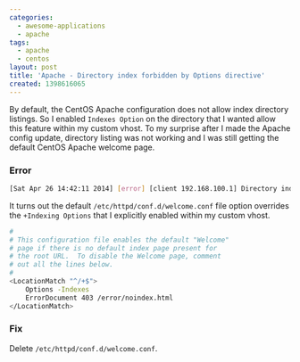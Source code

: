 ```yaml
---
categories:
  - awesome-applications
  - apache
tags:
  - apache
  - centos
layout: post
title: 'Apache - Directory index forbidden by Options directive'
created: 1398616065
---
```


By default, the CentOS Apache configuration does not allow index directory listings. So I enabled `Indexes Option` on the directory that I wanted allow this feature within my custom vhost. To my surprise after I made the Apache config update, directory listing was not working and I was still getting the default CentOS Apache welcome page.

### Error

```bash
[Sat Apr 26 14:42:11 2014] [error] [client 192.168.100.1] Directory index forbidden by Options directive: /www/mysecureshit/
```

It turns out the default `/etc/httpd/conf.d/welcome.conf` file option overrides the `+Indexing Options` that I explicitly enabled within my custom vhost.

```bash
#
# This configuration file enables the default "Welcome"
# page if there is no default index page present for
# the root URL.  To disable the Welcome page, comment
# out all the lines below.
#
<LocationMatch "^/+$">
    Options -Indexes
    ErrorDocument 403 /error/noindex.html
</LocationMatch>
```

### Fix

Delete  `/etc/httpd/conf.d/welcome.conf`.

